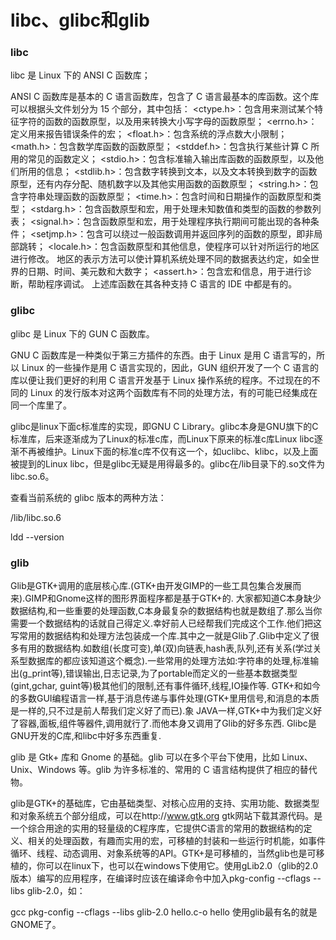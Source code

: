 # libc、glibc和glib

### libc

libc 是 Linux 下的 ANSI C 函数库；

ANSI C 函数库是基本的 C 语言函数库，包含了 C 语言最基本的库函数。这个库可以根据头文件划分为 15 个部分，其中包括： 
<ctype.h>：包含用来测试某个特征字符的函数的函数原型，以及用来转换大小写字母的函数原型；
<errno.h>：定义用来报告错误条件的宏；
<float.h>：包含系统的浮点数大小限制；
<math.h>：包含数学库函数的函数原型；
<stddef.h>：包含执行某些计算 C 所用的常见的函数定义；
<stdio.h>：包含标准输入输出库函数的函数原型，以及他们所用的信息；
<stdlib.h>：包含数字转换到文本，以及文本转换到数字的函数原型，还有内存分配、随机数字以及其他实用函数的函数原型；
<string.h>：包含字符串处理函数的函数原型；
<time.h>：包含时间和日期操作的函数原型和类型；
<stdarg.h>：包含函数原型和宏，用于处理未知数值和类型的函数的参数列表；
<signal.h>：包含函数原型和宏，用于处理程序执行期间可能出现的各种条件；
<setjmp.h>：包含可以绕过一般函数调用并返回序列的函数的原型，即非局部跳转；
<locale.h>：包含函数原型和其他信息，使程序可以针对所运行的地区进行修改。
地区的表示方法可以使计算机系统处理不同的数据表达约定，如全世界的日期、时间、美元数和大数字；
<assert.h>：包含宏和信息，用于进行诊断，帮助程序调试。
上述库函数在其各种支持 C 语言的 IDE 中都是有的。 

### glibc

glibc 是 Linux 下的 GUN C 函数库。 

 GNU C 函数库是一种类似于第三方插件的东西。由于 Linux 是用 C 语言写的，所以 Linux 的一些操作是用 C 语言实现的，因此，GUN 组织开发了一个 C 语言的库以便让我们更好的利用 C 语言开发基于 Linux 操作系统的程序。不过现在的不同的 Linux 的发行版本对这两个函数库有不同的处理方法，有的可能已经集成在同一个库里了。 

glibc是linux下面c标准库的实现，即GNU C Library。glibc本身是GNU旗下的C标准库，后来逐渐成为了Linux的标准c库，而Linux下原来的标准c库Linux libc逐渐不再被维护。Linux下面的标准c库不仅有这一个，如uclibc、klibc，以及上面被提到的Linux libc，但是glibc无疑是用得最多的。glibc在/lib目录下的.so文件为libc.so.6。

查看当前系统的 glibc 版本的两种方法： 

/lib/libc.so.6

ldd --version

### glib

Glib是GTK+调用的底层核心库.(GTK+由开发GIMP的一些工具包集合发展而来).GIMP和Gnome这样的图形界面程序都是基于GTK+的.
大家都知道C本身缺少数据结构,和一些重要的处理函数,C本身最复杂的数据结构也就是数组了.那么当你需要一个数据结构的话就自己得定义.幸好前人已经帮我们完成这个工作.他们把这写常用的数据结构和处理方法包装成一个库.其中之一就是Glib了.Glib中定义了很多有用的数据结构.如数组(长度可变),单(双)向链表,hash表,队列,还有关系(学过关系型数据库的都应该知道这个概念).一些常用的处理方法如:字符串的处理,标准输出(g_print等),错误输出,日志记录,为了portable而定义的一些基本数据类型(gint,gchar, guint等)极其他们的限制,还有事件循环,线程,IO操作等.
GTK+和如今的多数GUI编程语言一样,基于消息传递与事件处理(GTK+里用信号,和消息的本质是一样的,只不过是前人帮我们定义好了而已).象 JAVA一样,GTK+中为我们定义好了容器,面板,组件等器件,调用就行了.而他本身又调用了Glib的好多东西.
Glibc是GNU开发的C库,和libc中好多东西重复.

glib 是 Gtk+ 库和 Gnome 的基础。glib 可以在多个平台下使用，比如 Linux、Unix、Windows 等。glib 为许多标准的、常用的 C 语言结构提供了相应的替代物。 

glib是GTK+的基础库，它由基础类型、对核心应用的支持、实用功能、数据类型和对象系统五个部分组成，可以在http://www.gtk.org gtk网站下载其源代码。是一个综合用途的实用的轻量级的C程序库，它提供C语言的常用的数据结构的定义、相关的处理函数，有趣而实用的宏，可移植的封装和一些运行时机能，如事件循环、线程、动态调用、对象系统等的API。GTK+是可移植的，当然glib也是可移植的，你可以在linux下，也可以在windows下使用它。使用gLib2.0（glib的2.0版本）编写的应用程序，在编译时应该在编译命令中加入pkg-config --cflags --libs glib-2.0，如：

gcc pkg-config --cflags --libs glib-2.0 hello.c-o hello
使用glib最有名的就是GNOME了。